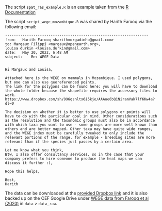 The script `spat_ras_example.R` is an example taken from the [R Documentation](https://www.rdocumentation.org/packages/WEGE/versions/0.1.0/topics/spat_ras)


The script `script_wege_mozambique.R` was shared by Harith Farooq via the following email:

```
------------------------------------------------------------------
from:	Harith Farooq <harithmorgadinho@gmail.com>
to:	Margaux Filippi <margaux@openearth.org>,
louisa durkin <louisa.durkin@gmail.com>
date:	May 20, 2022, 6:48 AM
subject:	Re: WEGE Data


Hi Margaux and Louisa,

Attached here is the WEGE on mammals in Mozambique. I used polygons, but one can also use georeferenced points. 
The link for the polygons can be found here: you will have to download the whole folder because the shapefile requires the accessory files to work.
https://www.dropbox.com/sh/996qsnltx6i5kjo/AAAue6bQ1NiranVak7lf6Kw4a?dl=0 

The decision on whether it is better to use polygons or points will have to do with the particular goal in mind. Other considerations such as the resolution and the taxonomic groups must also be in accordance with which taxa you want to use - some groups are more well known than others and are better mapped. Other taxa may have quite wide ranges, and the WEGE index must be carefully tweaked to only include the relevant portions of the range, for example - breeding sites are more relevant than if the species just passes by a certain area.

Let me know what you think, 
Btw, I also offer consultancy services, so in the case that your company prefers to hire someone to produce the heat maps we can discuss it further :),

Hope this helps,

Best,
Harith
```
The data can be downloaded at the [provided Dropbox link](https://www.dropbox.com/sh/996qsnltx6i5kjo/AAAue6bQ1NiranVak7lf6Kw4a?dl=0) and it is also backed up on the OEF Google Drive under [WEGE data from Farooq et al (2020)](https://drive.google.com/drive/folders/14GLkYrVtjafR312hn-k76yohtQqhUSWj?usp=sharing) in `data` > `data_raw`.
